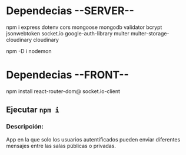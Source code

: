 # Dependecias --SERVER--
npm i express dotenv cors mongoose mongodb validator bcrypt jsonwebtoken socket.io google-auth-library multer multer-storage-cloudinary cloudinary

npm -D i nodemon

# Dependecias --FRONT--
npm install react-router-dom@ socket.io-client

## Ejecutar `npm i`

### Descripción:
App en la que solo los usuarios autentificados pueden enviar diferentes mensajes entre las salas públicas o privadas.